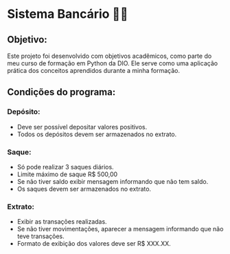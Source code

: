 #          Sistema Bancário 👨‍💻

## Objetivo:

Este projeto foi desenvolvido com objetivos acadêmicos, como parte do meu curso de formação em Python da DIO. Ele serve como uma aplicação prática dos conceitos aprendidos durante a minha formação.


## Condições do programa:

### Depósito:

- Deve ser possível depositar valores positivos.
- Todos os depósitos devem ser armazenados no extrato.

### Saque:

- Só pode realizar 3 saques diários.
- Limite máximo de saque R$ 500,00
- Se não tiver saldo exibir mensagem informando que não tem saldo.
- Os saques devem ser armazenados no extrato.

### Extrato:

- Exibir as transações realizadas.
- Se não tiver movimentações, aparecer a mensagem informando que não teve transações.
- Formato de exibição dos valores deve ser R$ XXX.XX.


